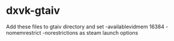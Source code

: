 # dxvk-gtaiv

Add these files to gtaiv directory and set -availablevidmem 16384 -nomemrestrict -norestrictions as steam launch options
